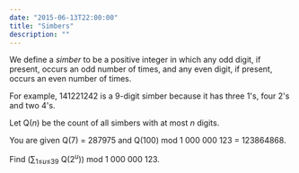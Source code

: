 ```yaml
---
date: "2015-06-13T22:00:00"
title: "Simbers"
description: ""
---
```


<p>We define a <i>simber</i> to be a positive integer in which any odd digit, if present, occurs an odd number of times, and any even digit, if present, occurs an even number of times.</p>
<p>For example, 141221242 is a 9-digit simber because it has three 1's, four 2's and two 4's. </p>
<p>Let Q(<var>n</var>) be the count of all simbers with at most <var>n</var> digits.</p>
<p>You are given Q(7) = 287975 and Q(100) mod 1 000 000 123 = 123864868.</p>
<p>Find (∑<sub>1≤<var>u</var>≤39</sub> Q(2<sup><var>u</var></sup>)) mod 1 000 000 123.</p>

